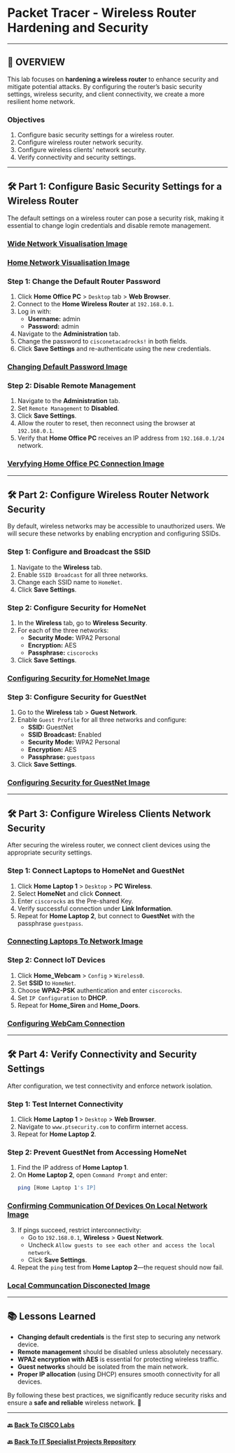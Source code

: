 # Packet Tracer - Wireless Router Hardening and Security
---

## 📌 OVERVIEW 
This lab focuses on **hardening a wireless router** to enhance security and mitigate potential attacks. By configuring the router’s basic security settings, wireless security, and client connectivity, we create a more resilient home network. 

### **Objectives**  
1. Configure basic security settings for a wireless router.  
2. Configure wireless router network security.  
3. Configure wireless clients' network security.  
4. Verify connectivity and security settings.  

---

## **🛠 Part 1: Configure Basic Security Settings for a Wireless Router**

The default settings on a wireless router can pose a security risk, making it essential to change login credentials and disable remote management.

### [Wide Network Visualisation Image](https://raw.githubusercontent.com/proxymc/it-specialist-projects/refs/heads/main/CISCO/Packet-Tracer/Images/Wireless_Router_Hardening_And_Security/Packet%20Tracer%20Configure%20Wireless%20Router%20Hardening%20and%20Security.png)
### [Home Network Visualisation Image](https://raw.githubusercontent.com/proxymc/it-specialist-projects/refs/heads/main/CISCO/Packet-Tracer/Images/Wireless_Router_Hardening_And_Security/Packet%20Tracer%20Home.png)

### **Step 1: Change the Default Router Password**
1. Click **Home Office PC** > `Desktop` tab > **Web Browser**.  
2. Connect to the **Home Wireless Router** at `192.168.0.1`.  
3. Log in with:
   - **Username:** admin  
   - **Password:** admin  
4. Navigate to the **Administration** tab.  
5. Change the password to `cisconetacadrocks!` in both fields.  
6. Click **Save Settings** and re-authenticate using the new credentials.  

### [Changing Default Password Image](https://raw.githubusercontent.com/proxymc/it-specialist-projects/refs/heads/main/CISCO/Packet-Tracer/Images/Wireless_Router_Hardening_And_Security/Changing%20Default%20Password%20.png)

### **Step 2: Disable Remote Management**
1. Navigate to the **Administration** tab.  
2. Set `Remote Management` to **Disabled**.  
3. Click **Save Settings**.  
4. Allow the router to reset, then reconnect using the browser at `192.168.0.1`.  
5. Verify that **Home Office PC** receives an IP address from `192.168.0.1/24` network.

### [Veryfying Home Office PC Connection Image](https://raw.githubusercontent.com/proxymc/it-specialist-projects/refs/heads/main/CISCO/Packet-Tracer/Images/Wireless_Router_Hardening_And_Security/Changing%20Default%20Password2.png)

---

## **🛠 Part 2: Configure Wireless Router Network Security**
By default, wireless networks may be accessible to unauthorized users. We will secure these networks by enabling encryption and configuring SSIDs.

### **Step 1: Configure and Broadcast the SSID**
1. Navigate to the **Wireless** tab.  
2. Enable `SSID Broadcast` for all three networks.  
3. Change each SSID name to `HomeNet`.  
4. Click **Save Settings**.  

### **Step 2: Configure Security for HomeNet**
1. In the **Wireless** tab, go to **Wireless Security**.  
2. For each of the three networks:
   - **Security Mode:** WPA2 Personal  
   - **Encryption:** AES  
   - **Passphrase:** `ciscorocks`  
3. Click **Save Settings**.

### [Configuring Security for HomeNet Image](https://github.com/proxymc/it-specialist-projects/blob/main/CISCO/Packet-Tracer/Images/Wireless_Router_Hardening_And_Security/Best%20security%20for%20the%20HomeNet%20Wireless%20Networks.png)

### **Step 3: Configure Security for GuestNet**
1. Go to the **Wireless** tab > **Guest Network**.  
2. Enable `Guest Profile` for all three networks and configure:
   - **SSID:** GuestNet  
   - **SSID Broadcast:** Enabled  
   - **Security Mode:** WPA2 Personal  
   - **Encryption:** AES  
   - **Passphrase:** `guestpass`  
3. Click **Save Settings**.

### [Configuring Security for GuestNet Image](https://raw.githubusercontent.com/proxymc/it-specialist-projects/refs/heads/main/CISCO/Packet-Tracer/Images/Wireless_Router_Hardening_And_Security/Best%20security%20for%20GuestNet%20Wireless%20Networks.png)
---

## **🛠 Part 3: Configure Wireless Clients Network Security**
After securing the wireless router, we connect client devices using the appropriate security settings.

### **Step 1: Connect Laptops to HomeNet and GuestNet**
1. Click **Home Laptop 1** > `Desktop` > **PC Wireless**.  
2. Select **HomeNet** and click **Connect**.  
3. Enter `ciscorocks` as the Pre-shared Key.  
4. Verify successful connection under **Link Information**.  
5. Repeat for **Home Laptop 2**, but connect to **GuestNet** with the passphrase `guestpass`.  

### [Connecting Laptops To Network Image](https://raw.githubusercontent.com/proxymc/it-specialist-projects/refs/heads/main/CISCO/Packet-Tracer/Images/Wireless_Router_Hardening_And_Security/Home%20Laptop%201%20Wirless%20Connection.png)

### **Step 2: Connect IoT Devices**
1. Click **Home_Webcam** > `Config` > `Wireless0`.  
2. Set **SSID** to `HomeNet`.  
3. Choose **WPA2-PSK** authentication and enter `ciscorocks`.  
4. Set `IP Configuration` to **DHCP**.  
5. Repeat for **Home_Siren** and **Home_Doors**.

### [Configuring WebCam Connection](https://raw.githubusercontent.com/proxymc/it-specialist-projects/refs/heads/main/CISCO/Packet-Tracer/Images/Wireless_Router_Hardening_And_Security/Home%20Web%20Cam%20connectivity%20configuration.png)

---

## **🛠 Part 4: Verify Connectivity and Security Settings**
After configuration, we test connectivity and enforce network isolation.

### **Step 1: Test Internet Connectivity**
1. Click **Home Laptop 1** > `Desktop` > **Web Browser**.  
2. Navigate to `www.ptsecurity.com` to confirm internet access.  
3. Repeat for **Home Laptop 2**.

### **Step 2: Prevent GuestNet from Accessing HomeNet**
1. Find the IP address of **Home Laptop 1**.  
2. On **Home Laptop 2**, open `Command Prompt` and enter:
   ```sh
   ping [Home Laptop 1's IP]
   ```

### [Confirming Communication Of Devices On Local Network Image](https://raw.githubusercontent.com/proxymc/it-specialist-projects/refs/heads/main/CISCO/Packet-Tracer/Images/Wireless_Router_Hardening_And_Security/Guest%20Network%20And%20Home%20Network%20Laptops%20communicate.png)

3. If pings succeed, restrict interconnectivity:
   - Go to `192.168.0.1`, **Wireless** > **Guest Network**.
   - Uncheck `Allow guests to see each other and access the local network`.
   - Click **Save Settings**.
4. Repeat the `ping` test from **Home Laptop 2**—the request should now fail.

### [Local Communcation Disconected Image](https://raw.githubusercontent.com/proxymc/it-specialist-projects/refs/heads/main/CISCO/Packet-Tracer/Images/Wireless_Router_Hardening_And_Security/Guest%20Network%20And%20Home%20Network%20Laptops%20communicate.png)

---

## **📚 Lessons Learned**
- **Changing default credentials** is the first step to securing any network device.
- **Remote management** should be disabled unless absolutely necessary.
- **WPA2 encryption with AES** is essential for protecting wireless traffic.
- **Guest networks** should be isolated from the main network.
- **Proper IP allocation** (using DHCP) ensures smooth connectivity for all devices.

By following these best practices, we significantly reduce security risks and ensure a **safe and reliable** wireless network. 🔐


---
#### 🔙 [Back To CISCO Labs](/CISCO/Packet-Tracer/)
#### 🔙 [Back To IT Specialist Projects Repository](https://github.com/proxymc/it-specialist-projects)  




